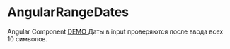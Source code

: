 # AngularRangeDates
Angular Component
[DEMO ](http://121123123.freetzi.com/)
Даты в input проверяются после ввода всех 10 символов.
